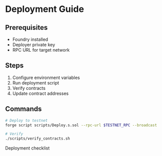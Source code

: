 # Deployment Guide

## Prerequisites

- Foundry installed
- Deployer private key
- RPC URL for target network

## Steps

1. Configure environment variables
2. Run deployment script
3. Verify contracts
4. Update contract addresses

## Commands

```bash
# Deploy to testnet
forge script scripts/Deploy.s.sol --rpc-url $TESTNET_RPC --broadcast

# Verify
./scripts/verify_contracts.sh
```

Deployment checklist
